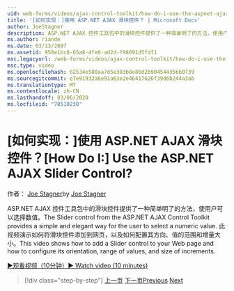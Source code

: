 ```yaml
---
uid: web-forms/videos/ajax-control-toolkit/how-do-i-use-the-aspnet-ajax-slider-control
title: '[如何实现：]使用 ASP.NET AJAX 滑块控件？ | Microsoft Docs'
author: JoeStagner
description: ASP.NET AJAX 控件工具包中的滑块控件提供了一种简单明了的方法，使用户可以选择数值。 此视频演示如何 。
ms.author: riande
ms.date: 03/13/2007
ms.assetid: 958e1bc8-65a8-4fe0-ad2d-f98691d5fdf1
msc.legacyurl: /web-forms/videos/ajax-control-toolkit/how-do-i-use-the-aspnet-ajax-slider-control
msc.type: video
ms.openlocfilehash: 62534e580aa7d5e383b8e86d2b904544356b0739
ms.sourcegitcommit: e7e91932a6e91a63e2e46417626f39d6b244a3ab
ms.translationtype: MT
ms.contentlocale: zh-CN
ms.lasthandoff: 03/06/2020
ms.locfileid: "78510230"
---
```

# <a name="how-do-i-use-the-aspnet-ajax-slider-control"></a><span data-ttu-id="38e6f-105">[如何实现：]使用 ASP.NET AJAX 滑块控件？</span><span class="sxs-lookup"><span data-stu-id="38e6f-105">[How Do I:] Use the ASP.NET AJAX Slider Control?</span></span>

<span data-ttu-id="38e6f-106">作者： [Joe Stagner](https://github.com/JoeStagner)</span><span class="sxs-lookup"><span data-stu-id="38e6f-106">by [Joe Stagner](https://github.com/JoeStagner)</span></span>

<span data-ttu-id="38e6f-107">ASP.NET AJAX 控件工具包中的滑块控件提供了一种简单明了的方法，使用户可以选择数值。</span><span class="sxs-lookup"><span data-stu-id="38e6f-107">The Slider control from the ASP.NET AJAX Control Toolkit provides a simple and elegant way for the user to select a numeric value.</span></span> <span data-ttu-id="38e6f-108">此视频演示如何将滑块控件添加到网页，以及如何配置其方向、值的范围和增量大小。</span><span class="sxs-lookup"><span data-stu-id="38e6f-108">This video shows how to add a Slider control to your Web page and how to configure its orientation, range of values, and size of increments.</span></span>

[<span data-ttu-id="38e6f-109">&#9654;观看视频（10分钟）</span><span class="sxs-lookup"><span data-stu-id="38e6f-109">&#9654; Watch video (10 minutes)</span></span>](https://channel9.msdn.com/Blogs/ASP-NET-Site-Videos/how-do-i-use-the-aspnet-ajax-slider-control)

> [!div class="step-by-step"]
> <span data-ttu-id="38e6f-110">[上一页](how-do-i-use-the-aspnet-ajax-confirmbutton-extender.md)
> [下一页](how-do-i-use-the-aspnet-ajax-autocomplete-control.md)</span><span class="sxs-lookup"><span data-stu-id="38e6f-110">[Previous](how-do-i-use-the-aspnet-ajax-confirmbutton-extender.md)
[Next](how-do-i-use-the-aspnet-ajax-autocomplete-control.md)</span></span>
